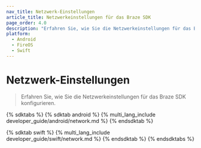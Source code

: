 ```yaml
---
nav_title: Netzwerk-Einstellungen
article_title: Netzwerkeinstellungen für das Braze SDK
page_order: 4.0
description: "Erfahren Sie, wie Sie die Netzwerkeinstellungen für das Braze SDK konfigurieren."
platform: 
  - Android
  - FireOS
  - Swift
---
```


# Netzwerk-Einstellungen

> Erfahren Sie, wie Sie die Netzwerkeinstellungen für das Braze SDK konfigurieren.

{% sdktabs %}
{% sdktab android %}
{% multi_lang_include developer_guide/android/network.md %}
{% endsdktab %}

{% sdktab swift %}
{% multi_lang_include developer_guide/swift/network.md %}
{% endsdktab %}
{% endsdktabs %}
